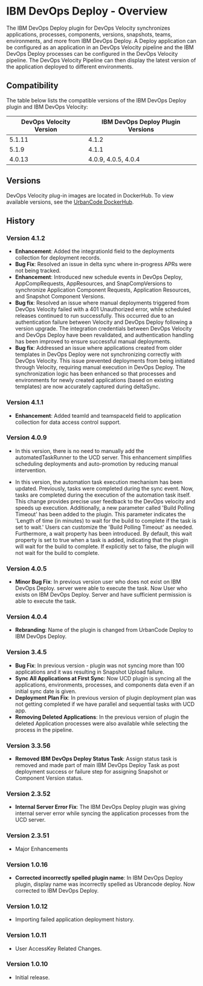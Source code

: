 
# IBM DevOps Deploy - Overview

The IBM DevOps Deploy plugin for DevOps Velocity synchronizes applications, processes, components, versions, snapshots, teams, environments, and more from IBM DevOps Deploy. A Deploy application can be configured as an application in an DevOps Velocity pipeline and the IBM DevOps Deploy processes can be configured in the DevOps Velocity pipeline. The DevOps Velocity Pipeline can then display the latest version of the application deployed to different environments.

## Compatibility

The table below lists the compatible versions of the IBM DevOps Deploy plugin and IBM DevOps Velocity:

| DevOps Velocity Version | IBM DevOps Deploy Plugin Versions |
| --- | --- |
| 5.1.11 | 4.1.2 |
| 5.1.9 | 4.1.1 |
| 4.0.13 | 4.0.9, 4.0.5, 4.0.4 |

## Versions

DevOps Velocity plug-in images are located in DockerHub. To view available versions, see the [UrbanCode DockerHub](https://hub.docker.com/r/urbancode/ucv-ext-ucd/tags).

## History

### Version 4.1.2

* **Enhancement**: Added the integrationId field to the deployments collection for deployment records.
* **Bug Fix**: Resolved an issue in delta sync where in-progress APRs were not being tracked.
* **Enhancement**: Introduced new schedule events in DevOps Deploy, AppCompRequests, AppResources, and SnapCompVersions to synchronize Application Component Requests, Application Resources, and Snapshot Component Versions.
* **Bug fix**: Resolved an issue where manual deployments triggered from DevOps Velocity failed with a 401 Unauthorized error, while scheduled releases continued to run successfully. This occurred due to an authentication failure between Velocity and DevOps Deploy following a version upgrade. The integration credentials between DevOps Velocity and DevOps Deploy have been revalidated, and authentication handling has been improved to ensure successful manual deployments.
* **Bug fix**: Addressed an issue where applications created from older templates in DevOps Deploy were not synchronizing correctly with DevOps Velocity. This issue prevented deployments from being initiated through Velocity, requiring manual execution in DevOps Deploy. The synchronization logic has been enhanced so that processes and environments for newly created applications (based on existing templates) are now accurately captured during deltaSync.

### Version 4.1.1

* **Enhancement**: Added teamId and teamspaceId field to application collection for data access control support.

### Version 4.0.9

* In this version, there is no need to manually add the automatedTaskRunner to the UCD server. This enhancement simplifies scheduling deployments and auto-promotion by reducing manual intervention.

* In this version, the automation task execution mechanism has been updated. Previously, tasks were completed during the sync event. Now, tasks are completed during the execution of the automation task itself. This change provides precise user feedback to the DevOps velocity and speeds up execution.
Additionally, a new parameter called 'Build Polling Timeout' has been added to the plugin. This parameter indicates the 'Length of time (in minutes) to wait for the build to complete if the task is set to wait.' Users can customize the 'Build Polling Timeout' as needed. Furthermore, a wait property has been introduced. By default, this wait property is set to true when a task is added, indicating that the plugin will wait for the build to complete. If explicitly set to false, the plugin will not wait for the build to complete.


### Version 4.0.5

* **Minor Bug Fix**: In previous version user who does not exist on IBM DevOps Deploy. server were able to execute the task. Now User who exists on IBM DevOps Deploy. Server and have sufficient permission is able to execute the task.
### Version 4.0.4

* **Rebranding**: Name of the plugin is changed from UrbanCode Deploy to IBM DevOps Deploy.

### Version 3.4.5

* **Bug Fix**: In previous version - plugin was not syncing more than 100 applications and it was resulting in Snapshot Upload failure.
* **Sync All Applications at First Sync**: Now UCD plugin is syncing all the applications, environments, processes, and components data even if an initial sync date is given.
* **Deployment Plan Fix**: In previous version of plugin deployment plan was not getting completed if we have parallel and sequential tasks with UCD app.
* **Removing Deleted Applications**: In the previous version of plugin the deleted Application processes were also available while selecting the process in the pipeline.


### Version 3.3.56

* **Removed IBM DevOps Deploy Status Task**: Assign status task is removed and made part of main IBM DevOps Deploy Task as post deployment success or failure step for assigning Snapshot or Component Version status.


### Version 2.3.52

* **Internal Server Error Fix**: The IBM DevOps Deploy plugin was giving internal server error while syncing the application processes from the UCD server.

### Version 2.3.51

* Major Enhancements

### Version 1.0.16

* **Corrected incorrectly spelled plugin name**: In IBM DevOps Deploy plugin, display name was incorrectly spelled as Ubrancode deploy. Now corrected to IBM DevOps Deploy.

### Version 1.0.12

* Importing failed application deployment history.

### Version 1.0.11

* User AccessKey Related Changes.

### Version 1.0.10

* Initial release.


